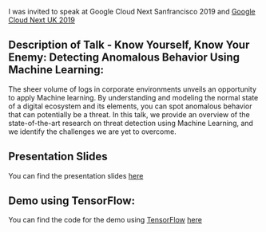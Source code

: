 I was invited to speak at Google Cloud Next Sanfrancisco 2019 and [Google Cloud Next UK 2019](https://cloud.withgoogle.com/next/uk/speakers?session=DZ220)
## Description of Talk - **Know Yourself, Know Your Enemy**: Detecting Anomalous Behavior Using Machine Learning: 

The sheer volume of logs in corporate environments unveils an opportunity to apply Machine learning. By understanding and modeling the normal state of a digital ecosystem and its elements, you can spot anomalous behavior that can potentially be a threat. In this talk, we provide an overview of the state-of-the-art research on threat detection using Machine Learning, and we identify the challenges we are yet to overcome.


 
## Presentation Slides

You can find the presentation slides [here](https://github.com/balahmadi-Ox/Google-Cloud-NEXT/blob/master/DZ220-Know%20Yourself%2C%20Know%20Your%20Enemy%20Detecting%20Anomalous%20Behavior%20Using%20Machine%20Learning.pdf) 


## Demo using TensorFlow:

You can find the code for the demo using [TensorFlow](https://www.tensorflow.org/) [here](https://colab.research.google.com/drive/1qqxsBWaRhDre2aujTRGGXMJrSWzZftv1?usp=sharing)




